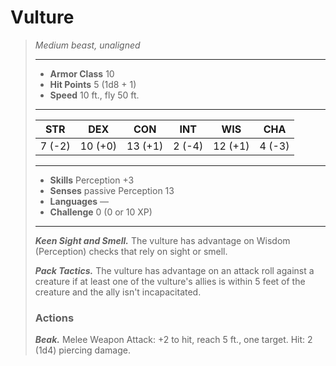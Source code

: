 # Vulture
>*Medium beast, unaligned*
>___
>- **Armor Class** 10
>- **Hit Points** 5 (1d8 + 1)
>- **Speed** 10 ft., fly 50 ft.
>___
>|STR|DEX|CON|INT|WIS|CHA|
>|:---:|:---:|:---:|:---:|:---:|:---:|
>|7 (-2)|10 (+0)|13 (+1)|2 (-4)|12 (+1)|4 (-3)|
>___
>- **Skills** Perception +3
>- **Senses** passive Perception 13
>- **Languages** —
>- **Challenge** 0 (0 or 10 XP)
>___
>***Keen Sight and Smell.*** The vulture has advantage on Wisdom (Perception) checks that rely on sight or smell.  
>
>***Pack Tactics.*** The vulture has advantage on an attack roll against a creature if at least one of the vulture's allies is within 5 feet of the creature and the ally isn't incapacitated.  
>
>### Actions
>***Beak.*** Melee Weapon Attack: +2 to hit, reach 5 ft., one target. Hit: 2 (1d4) piercing damage.